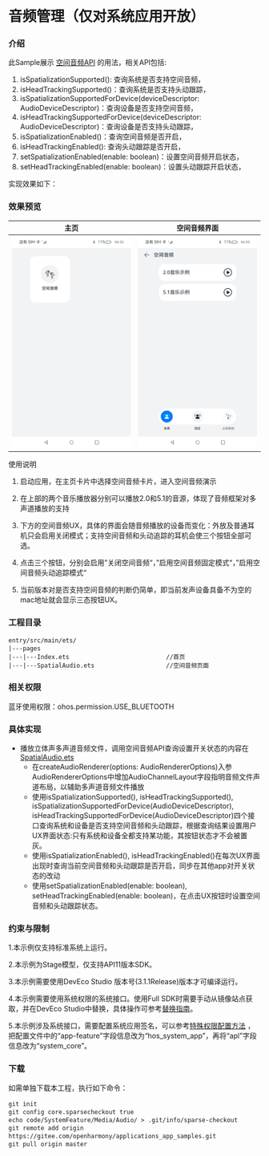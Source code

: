 # 音频管理（仅对系统应用开放）

### 介绍

此Sample展示
[空间音频API](https://gitee.com/openharmony/interface_sdk-js/blob/master/api/@ohos.multimedia.audio.d.ts) 的用法，相关API包括:
1. isSpatializationSupported(): 查询系统是否支持空间音频， 
2. isHeadTrackingSupported()：查询系统是否支持头动跟踪，
3. isSpatializationSupportedForDevice(deviceDescriptor: AudioDeviceDescriptor)：查询设备是否支持空间音频，
4. isHeadTrackingSupportedForDevice(deviceDescriptor: AudioDeviceDescriptor)：查询设备是否支持头动跟踪，
5. isSpatializationEnabled()：查询空间音频是否开启，
6. isHeadTrackingEnabled(): 查询头动跟踪是否开启，
7. setSpatializationEnabled(enable: boolean)：设置空间音频开启状态，
8. setHeadTrackingEnabled(enable: boolean)：设置头动跟踪开启状态，

实现效果如下：

### 效果预览
| 主页                                     | 空间音频界面                                  |
|----------------------------------------|-----------------------------------------|
| ![index](screenshot/devices/index.png) | ![main](screenshot/devices/spatial.png) |

使用说明

1. 启动应用，在主页卡片中选择空间音频卡片，进入空间音频演示

2. 在上部的两个音乐播放器分别可以播放2.0和5.1的音源，体现了音频框架对多声道播放的支持

3. 下方的空间音频UX，具体的界面会随音频播放的设备而变化：外放及普通耳机只会启用关闭模式；支持空间音频和头动追踪的耳机会使三个按钮全部可选。

4. 点击三个按钮，分别会启用”关闭空间音频“，”启用空间音频固定模式“，”启用空间音频头动追踪模式“

5. 当前版本对是否支持空间音频的判断仍简单，即当前发声设备具备不为空的mac地址就会显示三态按钮UX。

### 工程目录

```
entry/src/main/ets/
|---pages
|---|---Index.ets                           //首页
|---|---SpatialAudio.ets                    //空间音频页面
```

### 相关权限

蓝牙使用权限：ohos.permission.USE_BLUETOOTH

### 具体实现

* 播放立体声多声道音频文件，调用空间音频API查询设置开关状态的内容在[SpatialAudio.ets](entry/src/main/ets/pages/SpatialAudio.ets)
    * 在createAudioRenderer(options: AudioRendererOptions)入参AudioRendererOptions中增加AudioChannelLayout字段指明音频文件声道布局，以辅助多声道音频文件播放
    * 使用isSpatializationSupported(), isHeadTrackingSupported(), isSpatializationSupportedForDevice(AudioDeviceDescriptor), isHeadTrackingSupportedForDevice(AudioDeviceDescriptor)四个接口查询系统和设备是否支持空间音频和头动跟踪，根据查询结果设置用户UX界面状态:只有系统和设备全都支持某功能，其按钮状态才不会被置灰。
    * 使用isSpatializationEnabled(), isHeadTrackingEnabled()在每次UX界面出现时查询当前空间音频和头动跟踪是否开启，同步在其他app对开关状态的改动
    * 使用setSpatializationEnabled(enable: boolean), setHeadTrackingEnabled(enable: boolean)，在点击UX按钮时设置空间音频和头动跟踪状态。

### 约束与限制

1.本示例仅支持标准系统上运行。

2.本示例为Stage模型，仅支持API11版本SDK。

3.本示例需要使用DevEco Studio 版本号(3.1.1Release)版本才可编译运行。

4.本示例需要使用系统权限的系统接口。使用Full SDK时需要手动从镜像站点获取，并在DevEco Studio中替换，具体操作可参考[替换指南](https://gitee.com/openharmony/docs/blob/master/zh-cn/application-dev/faqs/full-sdk-switch-guide.md)。

5.本示例涉及系统接口，需要配置系统应用签名，可以参考[特殊权限配置方法](https://gitee.com/openharmony/docs/blob/eb73c9e9dcdd421131f33bb8ed6ddc030881d06f/zh-cn/device-dev/subsystems/subsys-app-privilege-config-guide.md/) ，把配置文件中的“app-feature”字段信息改为“hos_system_app”，再将“apl”字段信息改为“system_core”。

### 下载

如需单独下载本工程，执行如下命令：

```
git init
git config core.sparsecheckout true
echo code/SystemFeature/Media/Audio/ > .git/info/sparse-checkout
git remote add origin https://gitee.com/openharmony/applications_app_samples.git
git pull origin master
```